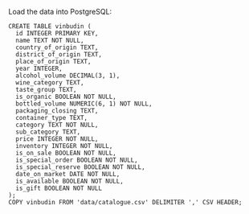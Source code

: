Load the data into PostgreSQL:

    CREATE TABLE vinbudin (
      id INTEGER PRIMARY KEY,
      name TEXT NOT NULL,
      country_of_origin TEXT,
      district_of_origin TEXT,
      place_of_origin TEXT,
      year INTEGER,
      alcohol_volume DECIMAL(3, 1),
      wine_category TEXT,
      taste_group TEXT,
      is_organic BOOLEAN NOT NULL,
      bottled_volume NUMERIC(6, 1) NOT NULL,
      packaging_closing TEXT,
      container_type TEXT,
      category TEXT NOT NULL,
      sub_category TEXT,
      price INTEGER NOT NULL,
      inventory INTEGER NOT NULL,
      is_on_sale BOOLEAN NOT NULL,
      is_special_order BOOLEAN NOT NULL,
      is_special_reserve BOOLEAN NOT NULL,
      date_on_market DATE NOT NULL,
      is_available BOOLEAN NOT NULL,
      is_gift BOOLEAN NOT NULL
    );
    COPY vinbudin FROM 'data/catalogue.csv' DELIMITER ',' CSV HEADER;
